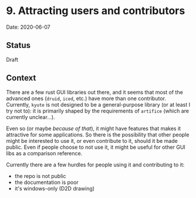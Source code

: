 # 9. Attracting users and contributors

Date: 2020-06-07

## Status

Draft

## Context

There are a few rust GUI libraries out there, and it seems that most of the advanced ones (`druid`, `iced`, etc.) 
have more than one contributor. 
Currently, `kyute` is not designed to be a general-purpose library (or at least I try not to): it is primarily shaped 
by the requirements of `artifice` (which are currently unclear...).

Even so (or maybe _because of that_), it might have features that makes it attractive for some applications. 
So there is the possibility that other people might be interested to use it, or even contribute to it, should it be 
made public. Even if people choose to not use it, it might be useful for other GUI libs as a comparison reference.

Currently there are a few hurdles for people using it and contributing to it:
- the repo is not public
- the documentation is poor
- it's windows-only (D2D drawing)

